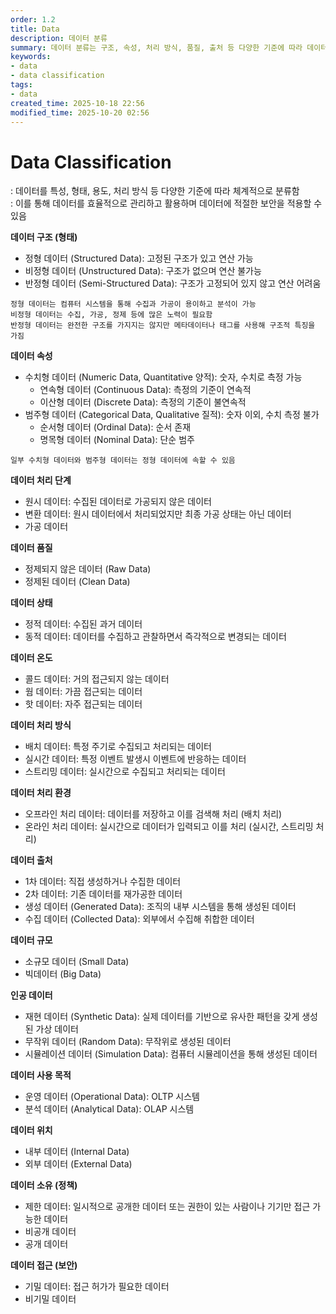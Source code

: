 ```yaml
---
order: 1.2
title: Data
description: 데이터 분류
summary: 데이터 분류는 구조, 속성, 처리 방식, 품질, 출처 등 다양한 기준에 따라 데이터를 체계화함
keywords:
- data
- data classification
tags:
- data
created_time: 2025-10-18 22:56
modified_time: 2025-10-20 02:56
---
```


# Data Classification
: 데이터를 특성, 형태, 용도, 처리 방식 등 다양한 기준에 따라 체계적으로 분류함  
: 이를 통해 데이터를 효율적으로 관리하고 활용하며 데이터에 적절한 보안을 적용할 수 있음  


**데이터 구조 (형태)**   
- 정형 데이터 (Structured Data): 고정된 구조가 있고 연산 가능
- 비정형 데이터 (Unstructured Data): 구조가 없으며 연산 불가능
- 반정형 데이터 (Semi-Structured Data): 구조가 고정되어 있지 않고 연산 어려움

```
정형 데이터는 컴퓨터 시스템을 통해 수집과 가공이 용이하고 분석이 가능
비정형 데이터는 수집, 가공, 정제 등에 많은 노력이 필요함
반정형 데이터는 완전한 구조를 가지지는 않지만 메타데이터나 태그를 사용해 구조적 특징을 가짐
```


**데이터 속성**
- 수치형 데이터 (Numeric Data, Quantitative 양적): 숫자, 수치로 측정 가능  
  - 연속형 데이터 (Continuous Data): 측정의 기준이 연속적 
  - 이산형 데이터 (Discrete Data): 측정의 기준이 불연속적 
- 범주형 데이터 (Categorical Data, Qualitative 질적): 숫자 이외, 수치 측정 불가
  - 순서형 데이터 (Ordinal Data): 순서 존재
  - 명목형 데이터 (Nominal Data): 단순 범주

```
일부 수치형 데이터와 범주형 데이터는 정형 데이터에 속할 수 있음  
```


**데이터 처리 단계**   
- 원시 데이터: 수집된 데이터로 가공되지 않은 데이터
- 변환 데이터: 원시 데이터에서 처리되었지만 최종 가공 상태는 아닌 데이터 
- 가공 데이터


**데이터 품질**
- 정제되지 않은 데이터 (Raw Data)
- 정제된 데이터 (Clean Data)


**데이터 상태**    
- 정적 데이터: 수집된 과거 데이터
- 동적 데이터: 데이터를 수집하고 관찰하면서 즉각적으로 변경되는 데이터


**데이터 온도**
- 콜드 데이터: 거의 접근되지 않는 데이터
- 웜 데이터: 가끔 접근되는 데이터
- 핫 데이터: 자주 접근되는 데이터


**데이터 처리 방식**    
- 배치 데이터: 특정 주기로 수집되고 처리되는 데이터
- 실시간 데이터: 특정 이벤트 발생시 이벤트에 반응하는 데이터
- 스트리밍 데이터: 실시간으로 수집되고 처리되는 데이터


**데이터 처리 환경**
- 오프라인 처리 데이터: 데이터를 저장하고 이를 검색해 처리 (배치 처리)
- 온라인 처리 데이터: 실시간으로 데이터가 입력되고 이를 처리 (실시간, 스트리밍 처리)


**데이터 출처**
- 1차 데이터: 직접 생성하거나 수집한 데이터
- 2차 데이터: 기존 데이터를 재가공한 데이터
- 생성 데이터 (Generated Data): 조직의 내부 시스템을 통해 생성된 데이터
- 수집 데이터 (Collected Data): 외부에서 수집해 취합한 데이터


**데이터 규모**
- 소규모 데이터 (Small Data)
- 빅데이터 (Big Data)


**인공 데이터**
- 재현 데이터 (Synthetic Data): 실제 데이터를 기반으로 유사한 패턴을 갖게 생성된 가상 데이터
- 무작위 데이터 (Random Data): 무작위로 생성된 데이터
- 시뮬레이션 데이터 (Simulation Data): 컴퓨터 시뮬레이션을 통해 생성된 데이터


**데이터 사용 목적**
- 운영 데이터 (Operational Data): OLTP 시스템
- 분석 데이터 (Analytical Data): OLAP 시스템


**데이터 위치**     
- 내부 데이터 (Internal Data)
- 외부 데이터 (External Data)


**데이터 소유 (정책)**
- 제한 데이터: 일시적으로 공개한 데이터 또는 권한이 있는 사람이나 기기만 접근 가능한 데이터
- 비공개 데이터
- 공개 데이터


**데이터 접근 (보안)**
- 기밀 데이터: 접근 허가가 필요한 데이터
- 비기밀 데이터
